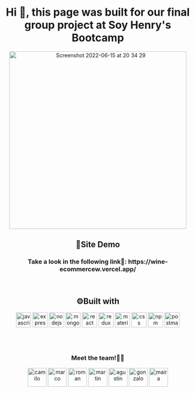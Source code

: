 

<h1 align="center">Hi 👋, this page was built for our final group project at Soy Henry's Bootcamp</h1>

<p align="center"><img width="472" alt="Screenshot 2022-06-15 at 20 34 29" src="https://user-images.githubusercontent.com/86882630/173900999-a35a99b9-6134-434e-867b-23d2b59723b3.png"></p>





<h2 align="center">🚀Site Demo</h2> 
<h3 align="center">Take a look in the following link📲: https://wine-ecommercew.vercel.app/</h3>

</br>

 <h2 align="center">⚙Built with</h2> 
<p align="center"><img align="center" alt="javascript" width="40" height="40" src="https://user-images.githubusercontent.com/86882630/173864252-6fab4ba3-38cc-4ecf-a948-cbf84367feb9.svg"/>
<img align="center" alt="express" width="40" height="40" background='white' src="https://user-images.githubusercontent.com/86882630/173864548-2068f200-e4b9-4230-8f68-fae8becc0f2e.svg"/>
<img align="center" alt="nodejs" width="40" height="40" src="https://user-images.githubusercontent.com/86882630/173864575-3201ee72-d00e-44ba-9425-cf08d251c1c2.svg"/>
<img align="center" alt="mongodb" width="40" height="40" src="https://user-images.githubusercontent.com/86882630/173864331-d0dd7419-7614-4d42-971c-02b420991451.svg"/>
<img align="center" alt="react" width="40" height="40" src="https://user-images.githubusercontent.com/86882630/173864477-2a2ede98-60c3-4002-9ef0-24a6161c70b4.svg"/>
<img align="center" alt="redux" width="40" height="40" src="https://user-images.githubusercontent.com/86882630/173864516-ee3498ac-9733-4e0e-8f1c-c0c2311fe73f.svg"/>
<img align="center" alt="materialui" width="40" height="40" src="https://user-images.githubusercontent.com/86882630/173864668-569a7a14-8525-497d-a365-92f913e70a7f.svg"/>
<img align="center"alt="css" width="40" height="40" src="https://user-images.githubusercontent.com/86882630/173864635-2c02e6a7-1409-45a9-b92f-e81729e93721.svg"/>
<img align="center" alt="npm" width="40" height="40" src="https://user-images.githubusercontent.com/86882630/173864698-025a2b98-6152-4d7d-8d76-f84e0c5634d7.svg"/>
<img align="center" alt="postman" width="40" height="40" src="https://user-images.githubusercontent.com/86882630/173864726-bbefc845-d7e2-464e-8cf1-bdcee40dcffb.svg"/>
</p>

</br>
</br>

<h3 align="center">Meet the team!🧑‍💻</h3>
<p align="center"> 
<a href='https://github.com/c4miloarriagada' target="_blank" rel="noreferrer"><img align="center" alt="camilo" width="50" height="50" src="https://avatars.githubusercontent.com/u/95378920?v=4"/></a>
<a href='https://github.com/MarcoLopezf' target="_blank" rel="noreferrer"><img align="center" alt="marco" width="50" height="50" src="https://avatars.githubusercontent.com/u/95639496?v=4"/></a>
<a href='https://github.com/RomaGarcia' target="_blank" rel="noreferrer"><img align="center" alt="roman" width="50" height="50"  src="https://avatars.githubusercontent.com/u/97261206?v=4"/></a>
<a href='https://github.com/MartinNicolasRusso' target="_blank" rel="noreferrer"><img align="center" alt="martin" width="50" height="50" src="https://avatars.githubusercontent.com/u/97547435?v=4"/></a>
<a href='https://github.com/Agustin2214' target="_blank" rel="noreferrer"><img align="center" alt="agustin" width="50" height="50" src="https://avatars.githubusercontent.com/u/97566586?v=4"/></a>
<a href='https://github.com/gxwgonza' target="_blank" rel="noreferrer"><img align="center" alt="gonzalo" width="50" height="50" src="https://avatars.githubusercontent.com/u/97595427?v=4"/></a>
<a href='https://github.com/MaiBP' target="_blank" rel="noreferrer"><img align="center" alt="maira" width="50" height="50" src="https://avatars.githubusercontent.com/u/86882630?v=4"/></a></p>

